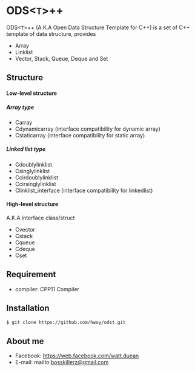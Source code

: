 # ODS<`T`>++


ODS<`T`>++ (A.K.A Open Data Structure Template for C++) is a set of C++ template of data structure, provides

  - Array
  - Linklist
  - Vector, Stack, Queue, Deque and Set

## Structure
#### Low-level structure
##### Array type
- Carray
- Cdynamicarray (interface compatibility for dynamic array)
- Cstaticarray (interface compatibility for static array)

##### Linked list type

- Cdoublylinklist
- Csinglylinklist
- Ccirdoublylinklist
- Ccirsinglylinklist
- Clinklist_interface (interface compatibility for linkedlist)

#### High-level structure
A.K.A interface class/struct
- Cvector
- Cstack
- Cqueue
- Cdeque
- Cset

## Requirement
- compiler: CPP11 Compiler

## Installation

```sh
$ git clone https://github.com/hwoy/odst.git
```

## About me
- Facebook: https://web.facebook.com/watt.duean
- E-mail: mailto:bosskillerz@gmail.com
